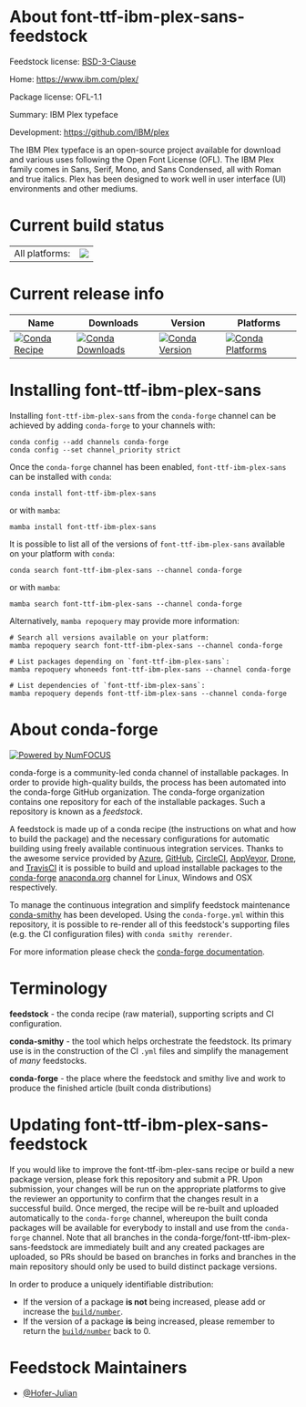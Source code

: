 About font-ttf-ibm-plex-sans-feedstock
======================================

Feedstock license: [BSD-3-Clause](https://github.com/conda-forge/font-ttf-ibm-plex-sans-feedstock/blob/main/LICENSE.txt)

Home: https://www.ibm.com/plex/

Package license: OFL-1.1

Summary: IBM Plex typeface

Development: https://github.com/IBM/plex

The IBM Plex typeface is an open-source project available for download and
various uses following the Open Font License (OFL). 
The IBM Plex family comes in Sans, Serif, Mono, and Sans Condensed,
all with Roman and true italics.
Plex has been designed to work well in user interface (UI) environments and other mediums.

Current build status
====================


<table><tr><td>All platforms:</td>
    <td>
      <a href="https://dev.azure.com/conda-forge/feedstock-builds/_build/latest?definitionId=23877&branchName=main">
        <img src="https://dev.azure.com/conda-forge/feedstock-builds/_apis/build/status/font-ttf-ibm-plex-sans-feedstock?branchName=main">
      </a>
    </td>
  </tr>
</table>

Current release info
====================

| Name | Downloads | Version | Platforms |
| --- | --- | --- | --- |
| [![Conda Recipe](https://img.shields.io/badge/recipe-font--ttf--ibm--plex--sans-green.svg)](https://anaconda.org/conda-forge/font-ttf-ibm-plex-sans) | [![Conda Downloads](https://img.shields.io/conda/dn/conda-forge/font-ttf-ibm-plex-sans.svg)](https://anaconda.org/conda-forge/font-ttf-ibm-plex-sans) | [![Conda Version](https://img.shields.io/conda/vn/conda-forge/font-ttf-ibm-plex-sans.svg)](https://anaconda.org/conda-forge/font-ttf-ibm-plex-sans) | [![Conda Platforms](https://img.shields.io/conda/pn/conda-forge/font-ttf-ibm-plex-sans.svg)](https://anaconda.org/conda-forge/font-ttf-ibm-plex-sans) |

Installing font-ttf-ibm-plex-sans
=================================

Installing `font-ttf-ibm-plex-sans` from the `conda-forge` channel can be achieved by adding `conda-forge` to your channels with:

```
conda config --add channels conda-forge
conda config --set channel_priority strict
```

Once the `conda-forge` channel has been enabled, `font-ttf-ibm-plex-sans` can be installed with `conda`:

```
conda install font-ttf-ibm-plex-sans
```

or with `mamba`:

```
mamba install font-ttf-ibm-plex-sans
```

It is possible to list all of the versions of `font-ttf-ibm-plex-sans` available on your platform with `conda`:

```
conda search font-ttf-ibm-plex-sans --channel conda-forge
```

or with `mamba`:

```
mamba search font-ttf-ibm-plex-sans --channel conda-forge
```

Alternatively, `mamba repoquery` may provide more information:

```
# Search all versions available on your platform:
mamba repoquery search font-ttf-ibm-plex-sans --channel conda-forge

# List packages depending on `font-ttf-ibm-plex-sans`:
mamba repoquery whoneeds font-ttf-ibm-plex-sans --channel conda-forge

# List dependencies of `font-ttf-ibm-plex-sans`:
mamba repoquery depends font-ttf-ibm-plex-sans --channel conda-forge
```


About conda-forge
=================

[![Powered by
NumFOCUS](https://img.shields.io/badge/powered%20by-NumFOCUS-orange.svg?style=flat&colorA=E1523D&colorB=007D8A)](https://numfocus.org)

conda-forge is a community-led conda channel of installable packages.
In order to provide high-quality builds, the process has been automated into the
conda-forge GitHub organization. The conda-forge organization contains one repository
for each of the installable packages. Such a repository is known as a *feedstock*.

A feedstock is made up of a conda recipe (the instructions on what and how to build
the package) and the necessary configurations for automatic building using freely
available continuous integration services. Thanks to the awesome service provided by
[Azure](https://azure.microsoft.com/en-us/services/devops/), [GitHub](https://github.com/),
[CircleCI](https://circleci.com/), [AppVeyor](https://www.appveyor.com/),
[Drone](https://cloud.drone.io/welcome), and [TravisCI](https://travis-ci.com/)
it is possible to build and upload installable packages to the
[conda-forge](https://anaconda.org/conda-forge) [anaconda.org](https://anaconda.org/)
channel for Linux, Windows and OSX respectively.

To manage the continuous integration and simplify feedstock maintenance
[conda-smithy](https://github.com/conda-forge/conda-smithy) has been developed.
Using the ``conda-forge.yml`` within this repository, it is possible to re-render all of
this feedstock's supporting files (e.g. the CI configuration files) with ``conda smithy rerender``.

For more information please check the [conda-forge documentation](https://conda-forge.org/docs/).

Terminology
===========

**feedstock** - the conda recipe (raw material), supporting scripts and CI configuration.

**conda-smithy** - the tool which helps orchestrate the feedstock.
                   Its primary use is in the construction of the CI ``.yml`` files
                   and simplify the management of *many* feedstocks.

**conda-forge** - the place where the feedstock and smithy live and work to
                  produce the finished article (built conda distributions)


Updating font-ttf-ibm-plex-sans-feedstock
=========================================

If you would like to improve the font-ttf-ibm-plex-sans recipe or build a new
package version, please fork this repository and submit a PR. Upon submission,
your changes will be run on the appropriate platforms to give the reviewer an
opportunity to confirm that the changes result in a successful build. Once
merged, the recipe will be re-built and uploaded automatically to the
`conda-forge` channel, whereupon the built conda packages will be available for
everybody to install and use from the `conda-forge` channel.
Note that all branches in the conda-forge/font-ttf-ibm-plex-sans-feedstock are
immediately built and any created packages are uploaded, so PRs should be based
on branches in forks and branches in the main repository should only be used to
build distinct package versions.

In order to produce a uniquely identifiable distribution:
 * If the version of a package **is not** being increased, please add or increase
   the [``build/number``](https://docs.conda.io/projects/conda-build/en/latest/resources/define-metadata.html#build-number-and-string).
 * If the version of a package **is** being increased, please remember to return
   the [``build/number``](https://docs.conda.io/projects/conda-build/en/latest/resources/define-metadata.html#build-number-and-string)
   back to 0.

Feedstock Maintainers
=====================

* [@Hofer-Julian](https://github.com/Hofer-Julian/)

